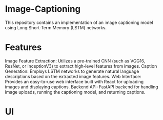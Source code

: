 # Image-Captioning
This repository contains an implementation of an image captioning model using Long Short-Term Memory (LSTM) networks.

# Features
Image Feature Extraction: Utilizes a pre-trained CNN (such as VGG16, ResNet, or InceptionV3) to extract high-level features from images.
Caption Generation: Employs LSTM networks to generate natural language descriptions based on the extracted image features.
Web Interface: Provides an easy-to-use web interface built with React for uploading images and displaying captions.
Backend API: FastAPI backend for handling image uploads, running the captioning model, and returning captions.

# UI
